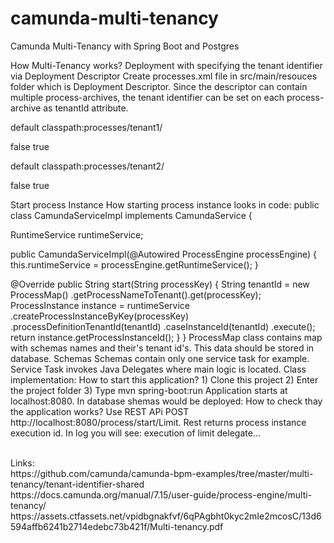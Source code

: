 # camunda-multi-tenancy
Camunda Multi-Tenancy with Spring Boot and Postgres
<p>How Multi-Tenancy works? Deployment with specifying the tenant identifier via Deployment Descriptor Create processes.xml file in src/main/resouces folder which is Deployment Descriptor. Since the descriptor can contain multiple process-archives, the tenant identifier can be set on each process-archive as tenantId attribute. <process-application  xmlns=&quot;http://www.camunda.org/schema/1.0/ProcessApplication&quot;  xmlns:xsi=&quot;http://www.w3.org/2001/XMLSchema-instance&quot;></p>

<p> <process-archive name=&quot;tenant1-archive&quot; tenantId=&quot;tenant1&quot;>  <process-engine>default</process-engine>  <properties>  <property name=&quot;resourceRootPath&quot;>classpath:processes/tenant1/</property></p>

<p> <property name=&quot;isDeleteUponUndeploy&quot;>false</property>  <property name=&quot;isScanForProcessDefinitions&quot;>true</property>  </properties>  </process-archive></p>

<p> <process-archive name=&quot;tenant2-archive&quot; tenantId=&quot;tenant2&quot;>  <process-engine>default</process-engine>  <properties>  <property name=&quot;resourceRootPath&quot;>classpath:processes/tenant2/</property></p>

<p> <property name=&quot;isDeleteUponUndeploy&quot;>false</property>  <property name=&quot;isScanForProcessDefinitions&quot;>true</property>  </properties>  </process-archive></p>

<p></process-application> Start process Instance How starting process instance looks in code: public class CamundaServiceImpl implements CamundaService {</p>

<p> RuntimeService runtimeService;</p>

<p> public CamundaServiceImpl(@Autowired ProcessEngine processEngine) {  this.runtimeService = processEngine.getRuntimeService();  }</p>

<p> @Override  public String start(String processKey) {  String tenantId = new ProcessMap()  .getProcessNameToTenant().get(processKey);  ProcessInstance instance = runtimeService  .createProcessInstanceByKey(processKey)  .processDefinitionTenantId(tenantId)  .caseInstanceId(tenantId)  .execute();  return instance.getProcessInstanceId();  } } ProcessMap class contains map with schemas names and their's tenant id's. This data should be stored in database. Schemas  Schemas contain only one service task for example. Service Task invokes Java Delegates where main logic is located. Class implementation: How to start this application? 1) Clone this project 2) Enter the project folder 3) Type mvn spring-boot:run Application starts at localhost:8080. In database shemas would be deployed: How to check thay the application works? Use REST APi POST http://localhost:8080/process/start/Limit.  Rest returns process instance execution id. In log you will see: execution of limit delegate...</p>
<br>Links:</br>
https://github.com/camunda/camunda-bpm-examples/tree/master/multi-tenancy/tenant-identifier-shared
https://docs.camunda.org/manual/7.15/user-guide/process-engine/multi-tenancy/
https://assets.ctfassets.net/vpidbgnakfvf/6qPAgbht0kyc2mIe2mcosC/13d6594affb6241b2714edebc73b421f/Multi-tenancy.pdf
